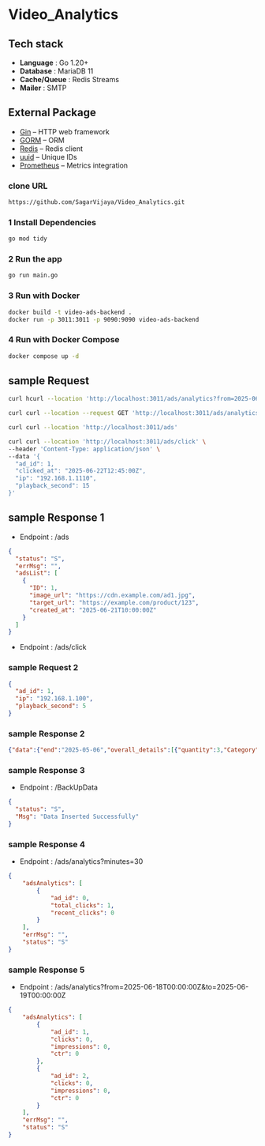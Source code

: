 # Video_Analytics

## Tech stack

- **Language** : Go 1.20+
- **Database** : MariaDB 11
- **Cache/Queue** : Redis Streams
- **Mailer** : SMTP

## External Package

- [Gin](https://github.com/gin-gonic/gin) – HTTP web framework
- [GORM](https://gorm.io) – ORM
- [Redis](github.com/redis/go-redis/v9) – Redis client
- [uuid](github.com/satori/go.uuid) – Unique IDs
- [Prometheus](github.com/prometheus/client_golang/prometheus) – Metrics integration

### clone URL
```sh
https://github.com/SagarVijaya/Video_Analytics.git
```
### **1 Install Dependencies**

```sh
go mod tidy
```

### **2 Run the app**
```sh
go run main.go

```

### **3 Run with Docker**
```sh
docker build -t video-ads-backend .
docker run -p 3011:3011 -p 9090:9090 video-ads-backend
```

### **4 Run with Docker Compose**

```sh
docker compose up -d
```

## sample Request

```sh
curl hcurl --location 'http://localhost:3011/ads/analytics?from=2025-06-18T00%3A00%3A00Z&to=2025-06-19T00%3A00%3A00Z'

curl curl --location --request GET 'http://localhost:3011/ads/analytics?minutes=30' \'

curl curl --location 'http://localhost:3011/ads'

curl curl --location 'http://localhost:3011/ads/click' \
--header 'Content-Type: application/json' \
--data '{
  "ad_id": 1,
  "clicked_at": "2025-06-22T12:45:00Z",
  "ip": "192.168.1.1110",
  "playback_second": 15
}'

```

## sample Response 1
- Endpoint :  /ads

```json
{
  "status": "S",
  "errMsg": "",
  "adsList": [
    {
      "ID": 1,
      "image_url": "https://cdn.example.com/ad1.jpg",
      "target_url": "https://example.com/product/123",
      "created_at": "2025-06-21T10:00:00Z"
    }
  ]
}

```

- Endpoint :  /ads/click
### sample Request 2
```json
{
  "ad_id": 1,
  "ip": "192.168.1.100",
  "playback_second": 5
}
```

### sample Response 2
```json
{"data":{"end":"2025-05-06","overall_details":[{"quantity":3,"Category":"Clothing"},{"quantity":3,"Category":"Shoes"},{"quantity":4,"Category":"Electronics"}],"start":"2016-01-01"},"message":"Top Product For Category","status":"S"}

```

### sample Response 3
- Endpoint :  /BackUpData

```json
{
  "status": "S",
  "Msg": "Data Inserted Successfully"
}


```

### sample Response 4
- Endpoint :  /ads/analytics?minutes=30

```json
{
    "adsAnalytics": [
        {
            "ad_id": 0,
            "total_clicks": 1,
            "recent_clicks": 0
        }
    ],
    "errMsg": "",
    "status": "S"
}
```


### sample Response 5
- Endpoint :  /ads/analytics?from=2025-06-18T00:00:00Z&to=2025-06-19T00:00:00Z

```json
{
    "adsAnalytics": [
        {
            "ad_id": 1,
            "clicks": 0,
            "impressions": 0,
            "ctr": 0
        },
        {
            "ad_id": 2,
            "clicks": 0,
            "impressions": 0,
            "ctr": 0
        }
    ],
    "errMsg": "",
    "status": "S"
}
```





